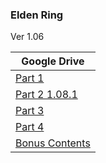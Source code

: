 ### **Elden Ring**
Ver 1.06

| Google Drive |
|--------------|
| [Part 1](https://docs.google.com/uc?id=12Id0eZQLrTcETFMXzncydb2AxFgeJ7XC) |
| [Part 2 1.08.1](https://docs.google.com/uc?id=1038HJxW6AeX2yonYpan-cLCtxrlAZikh) | 
| [Part 3](https://docs.google.com/uc?id=1a1ScldEVyiXtyblFNu-SYW3OO452fq4l) |
| [Part 4](https://docs.google.com/uc?id=1G_ITTo8I2gUFBc53bKCb0QTXNLoM1QhG) |
| [Bonus Contents](https://docs.google.com/uc?id=12iOxIZ3SVAN2Wnt8ORpbM6HtpOtQpDRT) |
